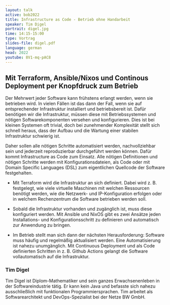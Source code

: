 ```yaml
---
layout: talk
active: bob2022
title: Infrastructure as Code - Betrieb ohne Handarbeit
speaker: Tim Digel
portrait: digel.jpg
time: 14:15-15:00
type: Vortrag
slides-file: digel.pdf
language: german
head: 2022
youtube: 8V1-mq-pAC8
---
```


## Mit Terraform, Ansible/Nixos und Continous Deployment per Knopfdruck zum Betrieb 

Der Mehrwert jeder Software kann frühstens erlangt werden, wenn sie
betrieben wird. In vielen Fällen ist das dann der Fall, wenn sie auf
entsprechender Infrastruktur installiert und betriebsbereit ist. Dafür
benötigen wir die Infrastruktur, müssen diese mit Betriebssystemen und
nötigen Softwarekomponenten versehen und konfigurieren. Dies ist bei
kleinen Systemen oft trivial, doch bei zunehmender Komplexität stellt
sich schnell heraus, dass der Aufbau und die Wartung einer stabilen
Infrastruktur schwierig ist.

Daher sollen alle nötigen Schritte automatisiert werden,
nachvollziehbar sein und jederzeit reproduzierbar durchgeführt werden
können.  Dafür kommt Infrastructure as Code zum Einsatz. Alle nötigen
Definitionen und nötigen Schritte werden mit Konfigurationsdateien,
als Code oder mit Domain Specific Languages (DSL) zum eigentlichen
Quellcode der Software festgehalten.


* Mit Terraform wird die Infrastruktur an sich definiert. Dabei wird
  z. B. festgelegt, wie viele virtuelle Maschinen mit welchen
  Ressourcen benötigt werden, wie die Netzwerk- und IP-Konfiguration
  erfolgen oder in welchem Rechenzentrum die Software betrieben werden
  soll.

* Sobald die Infrastruktur vorhanden und zugänglich ist, muss diese
  konfiguriert werden. Mit Ansible und NixOS gibt es zwei Ansätze
  jeden Installations- und Konfigurationsschritt zu definieren und
  automatisch zur Anwendung zu bringen.

* Im Betrieb stellt man sich dann der nächsten Herausforderung:
  Software muss häufig und regelmäßig aktualisiert werden. Eine
  Automatisierung ist nahezu unumgänglich. Mit Continuous Deployment
  und als Code definierten Schritten in z. B. Github Actions gelangt
  die Software vollautomatisch auf die Infrastruktur.

### Tim Digel

Tim Digel ist Diplom-Mathematiker und sein ganzes Erwachsenenleben in
der Softwareindustrie tätig. Er kann kein Java und befasste sich
nahezu ausschließlich mit funktionalen Programmiersprachen. Tim
arbeitet als Softwarearchitekt und DevOps-Spezialist bei der Netze BW
GmbH.
